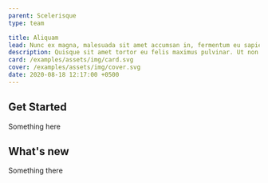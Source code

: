 ```yaml
---
parent: Scelerisque
type: team

title: Aliquam
lead: Nunc ex magna, malesuada sit amet accumsan in, fermentum eu sapien.
description: Quisque sit amet tortor eu felis maximus pulvinar. Ut non ante id nisl ullamcorper pellentesque.
card: /examples/assets/img/card.svg
cover: /examples/assets/img/cover.svg
date: 2020-08-18 12:17:00 +0500
---
```


## Get Started

Something here

## What's new

Something there